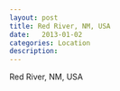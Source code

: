```yaml
---
layout: post
title: Red River, NM, USA
date:   2013-01-02
categories: Location
description: 
---
```


Red River, NM, USA